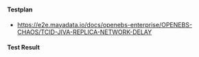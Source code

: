### 

#### Testplan

- https://e2e.mayadata.io/docs/openebs-enterprise/OPENEBS-CHAOS/TCID-JIVA-REPLICA-NETWORK-DELAY


#### Test Result